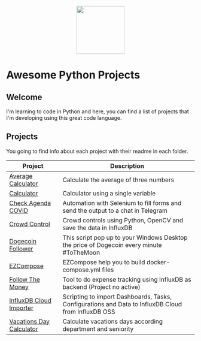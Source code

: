<p align="center">
  <img src="https://user-images.githubusercontent.com/64545348/114571921-6a9cae00-9c4d-11eb-8003-ab3b48cdf120.png" width="128" height="128"/>
</p>

# Awesome Python Projects
## Welcome
I'm learning to code in Python and here, you can find a list of projects that I'm developing using this great code language.

## Projects
You going to find info about each project with their readme in each folder. 

| Project    | Description |
|----------------------|-------------|
| [Average Calculator](average-grades-calculator) | Calculate the average of three numbers |
| [Calculator](one-variable-calculator) | Calculator using a single variable |
| [Check Agenda COVID](check-agenda-covid) | Automation with Selenium to fill forms and send the output to a chat in Telegram |
| [Crowd Control](https://github.com/xe-nvdk/crowd-counter) | Crowd controls using Python, OpenCV and save the data in InfluxDB |
| [Dogecoin Follower](dogecoin-follower) | This script pop up to your Windows Desktop the price of Dogecoin every minute #ToTheMoon |
| [EZCompose](https://github.com/xe-nvdk/ezcompose) | EZCompose help you to build docker-compose.yml files |
| [Follow The Money](follow-the-money) | Tool to do expense tracking using InfluxDB as backend (Project no active) |
| [InfluxDB Cloud Importer](https://github.com/xe-nvdk/influxdb-cloud-importer) | Scripting to import Dashboards, Tasks, Configurations and Data to InfluxDB Cloud from InfluxDB OSS |
| [Vacations Day Calculator](vacactions-days-calculator) | Calculate vacations days according department and seniority |
